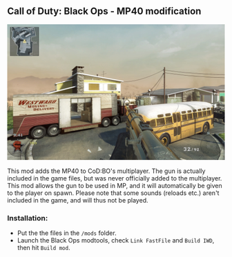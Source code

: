 ## Call of Duty: Black Ops - MP40 modification

![MP40 in-game screenshot](/screenshots/shot0000.jpg?raw=true "")

This mod adds the MP40 to CoD:BO's multiplayer. The gun is actually included in the game files, but was never officially added to the multiplayer. This mod allows the gun to be used in MP, and it will automatically be given to the player on spawn. Please note that some sounds (reloads etc.) aren't included in the game, and will thus not be played.

### Installation:
* Put the the files in the `/mods` folder.
* Launch the Black Ops modtools, check `Link FastFile` and `Build IWD`, then hit `Build mod`.
